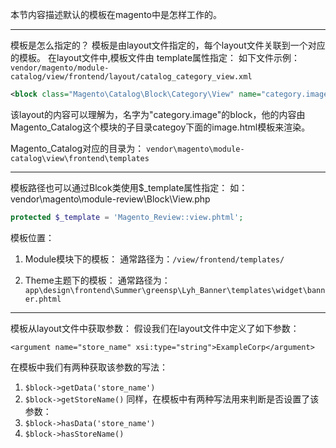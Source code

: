 本节内容描述默认的模板在magento中是怎样工作的。

------

模板是怎么指定的？
模板是由layout文件指定的，每个layout文件关联到一个对应的模板。
在layout文件中,模板文件由 template属性指定：
如下文件示例：
`vendor/magento/module-catalog/view/frontend/layout/catalog_category_view.xml`

```xml
<block class="Magento\Catalog\Block\Category\View" name="category.image" template="Magento_Catalog::category/image.phtml">
```

该layout的内容可以理解为，名字为"category.image"的block，他的内容由 Magento_Catalog这个模块的子目录categoy下面的image.html模板来渲染。

Magento_Catalog对应的目录为：
`vendor\magento\module-catalog\view\frontend\templates`

------

模板路径也可以通过Blcok类使用$_template属性指定：
如：
vendor\magento\module-review\Block\View.php

```php
protected $_template = 'Magento_Review::view.phtml';
```

模板位置：

1. Module模块下的模板：
   通常路径为：`/view/frontend/templates/`

2. Theme主题下的模板：
   通常路径为：`app\design\frontend\Summer\greensp\Lyh_Banner\templates\widget\banner.phtml`

------

模板从layout文件中获取参数：
假设我们在layout文件中定义了如下参数：

```
<argument name="store_name" xsi:type="string">ExampleCorp</argument>
```

在模板中我们有两种获取该参数的写法：

1. `$block->getData('store_name')`
2. `$block->getStoreName()`
   同样，在模板中有两种写法用来判断是否设置了该参数：
3. `$block->hasData('store_name')`
4. `$block->hasStoreName()`